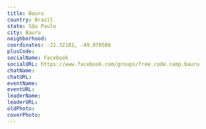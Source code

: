 ```yaml
---
title: Bauru
country: Brazil
state: São Paulo
city: Bauru
neighborhood: 
coordinates: -22.32181, -49.070586
plusCode:
socialName: Facebook
socialURL: https://www.facebook.com/groups/free.code.camp.bauru
chatName:
chatURL:
eventName:
eventURL:
leaderName:
leaderURL:
oldPhoto: 
coverPhoto:
---
```

